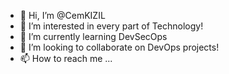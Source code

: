 - 👋 Hi, I’m @CemKIZIL
- 👀 I’m interested in every part of Technology!
- 🌱 I’m currently learning DevSecOps
- 💞️ I’m looking to collaborate on DevOps projects!
- 📫 How to reach me ...

<!---
CemKIZIL/CemKIZIL is a ✨ special ✨ repository because its `README.md` (this file) appears on your GitHub profile.
You can click the Preview link to take a look at your changes.
--->
